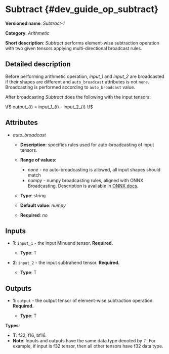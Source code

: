 # Subtract {#dev_guide_op_subtract}

**Versioned name**: *Subtract-1*

**Category**: *Arithmetic*

**Short description**: *Subtract* performs element-wise subtraction operation
with two given tensors applying multi-directional broadcast rules.

## Detailed description

Before performing arithmetic operation, *input_1* and *input_2* are broadcasted
if their shapes are different and ``auto_broadcast`` attributes is
not ``none``. Broadcasting is performed according to ``auto_broadcast`` value.

After broadcasting *Subtract* does the following with the input tensors:

  \f$ output_{i} = input\_1_{i} - input\_2_{i} \f$

## Attributes

* *auto_broadcast*

  * **Description**: specifies rules used for auto-broadcasting of input
    tensors.
  * **Range of values**:

    * *none* - no auto-broadcasting is allowed, all input shapes should match
    * *numpy* - numpy broadcasting rules, aligned with ONNX Broadcasting.
      Description is available in
      [ONNX docs](https://github.com/onnx/onnx/blob/master/docs/Broadcasting.md).

  * **Type**: string
  * **Default value**: *numpy*
  * **Required**: *no*

## Inputs

* **1**: ``input_1`` - the input Minuend tensor. **Required.**

  * **Type**: T

* **2**: ``input_2`` - the input subtrahend tensor. **Required.**

  * **Type**: T

## Outputs

* **1**: ``output`` - the output tensor of element-wise subtraction operation.
  **Required.**

  * **Type**: T

**Types**:

* **T**: f32, f16, bf16.
* **Note**: Inputs and outputs have the same data type denoted by *T*. For
  example, if input is f32 tensor, then all other tensors have f32 data type.
